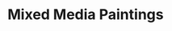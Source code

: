 ---
title: Mixed Media Paintings
description_markdown:
_gallery_date:
permalink: /painting/mixed-media
archive: false
main_image_path: /assets/images/3561-screen-copy.jpg
thumb_crop:
images:
  - image_path: /assets/images/3560abscreen-copy.jpg
    image_title: Playing God
    image_description: 'Mixed media on found wood, H44 W66 D5,  2020'
  - image_path: /assets/images/3561-screen-copy.jpg
    image_title: Playing God (detail)
    image_description:
  - image_path: /assets/images/3564a-screen-copy.jpg
    image_title: The Flower Market
    image_description: 'Oil on found wood, collage, H30 W26 , 2020'
  - image_path: /assets/images/3574ascreen-copy.jpg
    image_title: Urban Dreams
    image_description: 'Mixed media on found wood, H40 W35 D4, 2020'
  - image_path: /assets/images/3576-screen-copy.jpg
    image_title: Urban Dreams (detail 1)
    image_description:
  - image_path: /assets/images/3577-screen-copy.jpg
    image_title: Urban Dreams (detail 2)
    image_description:
  - image_path: /assets/images/madi-1-copy-2.jpg
    image_title: Hideaway
    image_description: 'Mixed media on found wood, H48 W38  D5, 2020'
  - image_path: /assets/images/mad1-3-copy-2.jpg
    image_title: Hideaway (detail 1)
    image_description:
  - image_path: /assets/images/madi-2-copy-2.jpg
    image_title: Hideaway (detail 2)
    image_description:
  - image_path: /assets/images/3558-screen-copy.jpg
    image_title: The Royal Iris
    image_description: 'Mixed  media on found wood, H32 W34  D2, 2020'
  - image_path: /assets/images/122-screen-copy.jpg
    image_title: STOP
    image_description: >-
      Oil on wood panel, assemblage

      Dimensions: H37 W57 D20, 2018


      Stop refers to a state of uncertainty in the context of imposed borders.
      It is created using found wood collected from the coast and references the
      kind of sign that maybe found at a railway crossing. There is a sense of
      danger but also a choice..
_options:
  image_path:
    width: 1200
    height: 1200
    resize_style: contain
    mime_type: image/jpeg
  main_image_path:
    width: 1200
    height: 800
    resize_style: contain
    mime_type: image/jpeg
_comments:
  title: Gallery title
  permalink: Be careful editing this
  main_image_path: Image used to represent your gallery
  images: Add and edit your gallery images here
  image_description: May only be used in the close up of an image
---